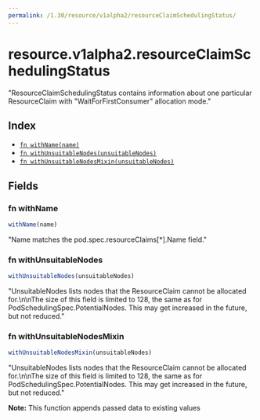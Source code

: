 ```yaml
---
permalink: /1.30/resource/v1alpha2/resourceClaimSchedulingStatus/
---
```


# resource.v1alpha2.resourceClaimSchedulingStatus

"ResourceClaimSchedulingStatus contains information about one particular ResourceClaim with \"WaitForFirstConsumer\" allocation mode."

## Index

* [`fn withName(name)`](#fn-withname)
* [`fn withUnsuitableNodes(unsuitableNodes)`](#fn-withunsuitablenodes)
* [`fn withUnsuitableNodesMixin(unsuitableNodes)`](#fn-withunsuitablenodesmixin)

## Fields

### fn withName

```ts
withName(name)
```

"Name matches the pod.spec.resourceClaims[*].Name field."

### fn withUnsuitableNodes

```ts
withUnsuitableNodes(unsuitableNodes)
```

"UnsuitableNodes lists nodes that the ResourceClaim cannot be allocated for.\n\nThe size of this field is limited to 128, the same as for PodSchedulingSpec.PotentialNodes. This may get increased in the future, but not reduced."

### fn withUnsuitableNodesMixin

```ts
withUnsuitableNodesMixin(unsuitableNodes)
```

"UnsuitableNodes lists nodes that the ResourceClaim cannot be allocated for.\n\nThe size of this field is limited to 128, the same as for PodSchedulingSpec.PotentialNodes. This may get increased in the future, but not reduced."

**Note:** This function appends passed data to existing values
